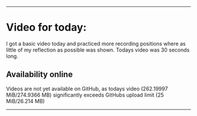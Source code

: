 
***

# Video for today:

I got a basic video today and practiced more recording positions where as little of my reflection as possible was shown. Todays video was 30 seconds long.

## Availability online

Videos are not yet available on GitHub, as todays video (262.19997 MiB/274.9366 MB) significantly exceeds GitHubs upload limit (25 MiB/26.214 MB)

***

